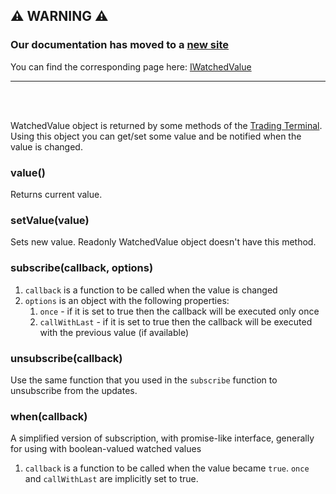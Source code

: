 ## :warning: WARNING :warning:

### Our documentation has moved to a [new site](https://www.tradingview.com/charting-library-docs/)

You can find the corresponding page here: [IWatchedValue](https://www.tradingview.com/charting-library-docs/latest/api/interfaces/Broker.IWatchedValue)

---

<br/>
<br/>

WatchedValue object is returned by some methods of the [Trading Terminal](Trading-Terminal). Using this object you can get/set some value and be notified when the value is changed.

### value()

Returns current value.

### setValue(value)

Sets new value. Readonly WatchedValue object doesn't have this method.

### subscribe(callback, options)

1. `callback` is a function to be called when the value is changed
1. `options` is an object with the following properties:
    1. `once` - if it is set to true then the callback will be executed only once
    1. `callWithLast` - if it is set to true then the callback will be executed with the previous value (if available)

### unsubscribe(callback)

Use the same function that you used in the `subscribe` function to unsubscribe from the updates.

### when(callback)

A simplified version of subscription, with promise-like interface, generally for using with boolean-valued watched values

1. `callback` is a function to be called when the value became `true`. `once` and `callWithLast` are implicitly set to true.
